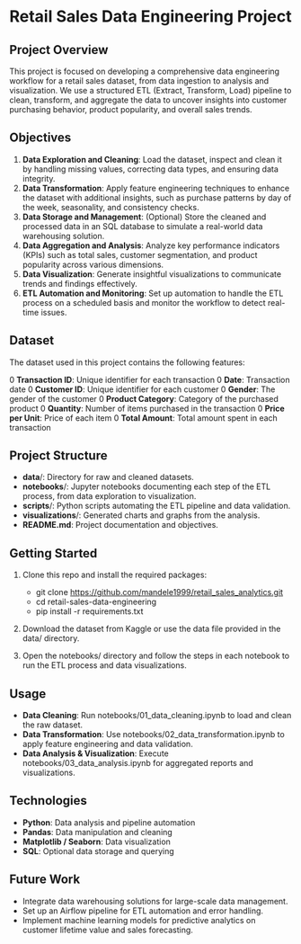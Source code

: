 # Retail Sales Data Engineering Project  

## Project Overview

This project is focused on developing a comprehensive data engineering workflow for a retail sales dataset, from data ingestion to analysis and visualization. We use a structured ETL (Extract, Transform, Load) pipeline to clean, transform, and aggregate the data to uncover insights into customer purchasing behavior, product popularity, and overall sales trends.

## Objectives

1. **Data Exploration and Cleaning**: Load the dataset, inspect and clean it by handling missing values, correcting data types, and ensuring data integrity.
2. **Data Transformation**: Apply feature engineering techniques to enhance the dataset with additional insights, such as purchase patterns by day of the week, seasonality, and consistency checks.
3. **Data Storage and Management**: (Optional) Store the cleaned and processed data in an SQL database to simulate a real-world data warehousing solution.
4. **Data Aggregation and Analysis**: Analyze key performance indicators (KPIs) such as total sales, customer segmentation, and product popularity across various dimensions.
5. **Data Visualization**: Generate insightful visualizations to communicate trends and findings effectively.
6. **ETL Automation and Monitoring**: Set up automation to handle the ETL process on a scheduled basis and monitor the workflow to detect real-time issues.

## Dataset

The dataset used in this project contains the following features:

0 **Transaction ID**: Unique identifier for each transaction
0 **Date**: Transaction date
0 **Customer ID**: Unique identifier for each customer
0 **Gender**: The gender of the customer
0 **Product Category**: Category of the purchased product
0 **Quantity**: Number of items purchased in the transaction
0 **Price per Unit**: Price of each item
0 **Total Amount**: Total amount spent in each transaction

## Project Structure

* **data**/: Directory for raw and cleaned datasets.
* **notebooks**/: Jupyter notebooks documenting each step of the ETL process, from data exploration to visualization.
* **scripts**/: Python scripts automating the ETL pipeline and data validation.
* **visualizations**/: Generated charts and graphs from the analysis.
* **README.md**: Project documentation and objectives.

## Getting Started

1. Clone this repo and install the required packages:

   * git clone <https://github.com/mandele1999/retail_sales_analytics.git>
   * cd retail-sales-data-engineering
   * pip install -r requirements.txt

1. Download the dataset from Kaggle or use the data file provided in the data/ directory.
1. Open the notebooks/ directory and follow the steps in each notebook to run the ETL process and data visualizations.

## Usage

* **Data Cleaning**: Run notebooks/01_data_cleaning.ipynb to load and clean the raw dataset.
* **Data Transformation**: Use notebooks/02_data_transformation.ipynb to apply feature engineering and data validation.
* **Data Analysis & Visualization**: Execute notebooks/03_data_analysis.ipynb for aggregated reports and visualizations.

## Technologies

* **Python**: Data analysis and pipeline automation
* **Pandas**: Data manipulation and cleaning
* **Matplotlib / Seaborn**: Data visualization
* **SQL**: Optional data storage and querying

## Future Work

* Integrate data warehousing solutions for large-scale data management.
* Set up an Airflow pipeline for ETL automation and error handling.
* Implement machine learning models for predictive analytics on customer lifetime value and sales forecasting.
